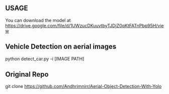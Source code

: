 ## USAGE

You can download the model at https://drive.google.com/file/d/1UWzucDKuuvtbyTJDjZ0qKtFATnPbp95H/view
 
## Vehicle Detection on aerial images

python detect_car.py -i [IMAGE PATH]

## Original Repo
git clone https://github.com/Andhrimnirr/Aerial-Object-Detection-With-Yolo

